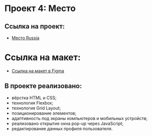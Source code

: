 # Проект 4: Место

## Ссылка на проект:
* [Место Russia](https://github.com/Ivan-Galaido/mesto.git)

# Ссылка на макет:
* [Ссылка на макет в Figma](https://www.figma.com/file/StZjf8HnoeLdiXS7dYrLAh/JavaScript.-Sprint-4)

## В проекте реализовано:
* вёрстка HTML и CSS;
* технология Flexbox;
* технология Grid Layout;
* позиционирование элементов;
* адаптивность под экраны компьютеров и мобильных устройств;
* реализовано открытие окна pop-up через JavaScript;
* редактирование данных профиля пользователя.